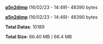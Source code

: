 [**p5n2dimp**](/data/p5n2dimp.txt) (16/02/23 - 14:49)- 48390 bytes

[**p5n2dimp**](/data/p5n2dimp.txt) (16/02/23 - 14:49)- 48390 bytes

**Total Datas**: 10189

**Total Size**: 66.40 MB / 66.4 MB